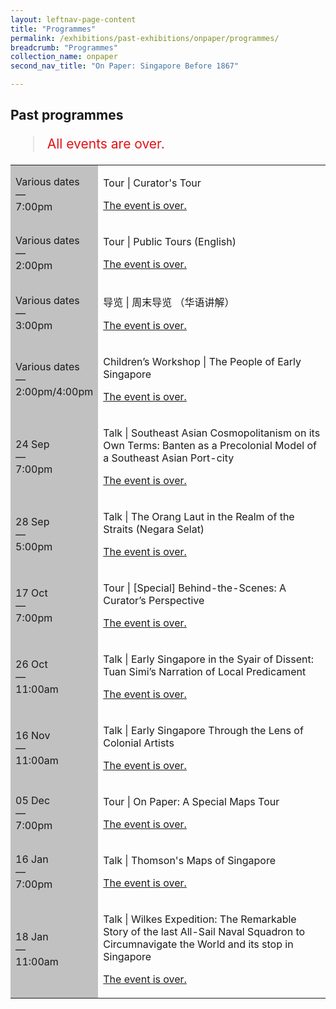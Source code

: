 ```yaml
---
layout: leftnav-page-content
title: "Programmes"
permalink: /exhibitions/past-exhibitions/onpaper/programmes/
breadcrumb: "Programmes"
collection_name: onpaper
second_nav_title: "On Paper: Singapore Before 1867"

---
```


<!-- 

Colours
Upcoming: default colour
Past: #c1c1c1

-->

<section class="sgds-section__progs">

<div class="sgds-container__description">
    <div class="row">
        <div class="col is-10-mobile">

<h2>Past programmes</h2>

<blockquote style="color: #E21216; font-size: 150%;">All events are over.</blockquote>

<table class="table table-v">
    <tr>
        <td style="background-color: #c1c1c1;">Various dates<br>
            &mdash;<br>
            7:00pm</td>
        <td>
            <p>Tour &#124; Curator's Tour</p>
            <p><a href="/programmes/onpaper/curator-tours/">The event is over.</a></p>
        </td>
    </tr>    
    <tr>
        <td style="background-color: #c1c1c1;">Various dates<br>
            &mdash;<br>
            2:00pm</td>
        <td>
            <p>Tour &#124; Public Tours (English)</p>
            <p><a href="/programmes/onpaper/public-tours/">The event is over.</a></p>
        </td>
    </tr>    
    <tr>
        <td style="background-color: #c1c1c1;">Various dates<br>
            &mdash;<br>
            3:00pm</td>
        <td>
            <p>导览 &#124; 周末导览 （华语讲解）</p>
            <p><a href="/programmes/onpaper/public-tours/">The event is over.</a></p>
        </td>
    </tr>         
    <tr>
        <td style="background-color: #c1c1c1;">Various dates<br>
            &mdash;<br>
            2:00pm/4:00pm</td>
        <td>
            <p>Children’s Workshop &#124; The People of Early Singapore</p>
            <p><a href="/programmes/onpaper/children-workshops/">The event is over.</a></p>
        </td>
    </tr>     
    <tr>
        <td style="background-color: #c1c1c1;">24 Sep<br>
            &mdash;<br>
            7:00pm</td>
        <td>
            <p>Talk &#124; Southeast Asian Cosmopolitanism on its Own Terms: Banten as a Precolonial Model of a Southeast Asian Port-city</p>
            <p><a href="/programmes/onpaper/20190924-talk/">The event is over.</a></p>
        </td>
    </tr>    
    <tr>
        <td style="background-color: #c1c1c1;">28 Sep<br>
            &mdash;<br>
            5:00pm</td>
        <td>
            <p>Talk &#124; The Orang Laut in the Realm of the Straits (Negara Selat)</p>
            <p><a href="/programmes/onpaper/20190928-talk/">The event is over.</a></p>
        </td>
    </tr>
    <tr>
        <td style="background-color: #c1c1c1;">17 Oct<br>
            &mdash;<br>
            7:00pm</td>
        <td>
            <p>Tour &#124; &#91;Special&#93; Behind-the-Scenes: A Curator’s Perspective</p>
            <p><a href="/programmes/onpaper/curator-tours/">The event is over.</a></p>
        </td>
    </tr>    
    <tr>
        <td style="background-color: #c1c1c1;">26 Oct<br>
            &mdash;<br>
            11:00am</td>
        <td>
            <p>Talk &#124; Early Singapore in the Syair of Dissent: Tuan Simi’s Narration of Local Predicament</p>
            <p><a href="/programmes/onpaper/20191026-talk/">The event is over.</a></p>
        </td>
    </tr>     
    <tr>
        <td style="background-color: #c1c1c1;">16 Nov<br>
            &mdash;<br>
            11:00am</td>
        <td>
            <p>Talk &#124; Early Singapore Through the Lens of Colonial Artists</p>
            <p><a href="/programmes/onpaper/20191116-talk/">The event is over.</a></p>
        </td>
    </tr>    
    <tr>
        <td style="background-color: #c1c1c1;">05 Dec<br>
            &mdash;<br>
            7:00pm</td>
        <td>
            <p>Tour &#124; On Paper: A Special Maps Tour</p>
            <p><a href="/programmes/onpaper/20201205-tour/">The event is over.</a></p>
        </td>
    </tr>    
    <tr>
        <td style="background-color: #c1c1c1;">16 Jan<br>
            &mdash;<br>
            7:00pm</td>
        <td>
            <p>Talk &#124; Thomson's Maps of Singapore</p>
            <p><a href="/programmes/onpaper/20200116-talk/">The event is over.</a></p>
        </td>
    </tr>     
    <tr>
        <td style="background-color: #c1c1c1;">18 Jan<br>
            &mdash;<br>
            11:00am</td>
        <td>
            <p>Talk &#124; Wilkes Expedition: The Remarkable Story of the last All-Sail Naval Squadron to Circumnavigate the World and its stop in Singapore</p>
            <p><a href="/programmes/onpaper/20200118-talk/">The event is over.</a></p>
        </td>
    </tr>    
</table>
        </div>
    </div>
</div>
</section>